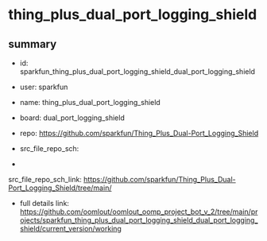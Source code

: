 # thing_plus_dual_port_logging_shield
 
## summary 
* id: sparkfun_thing_plus_dual_port_logging_shield_dual_port_logging_shield
* user: sparkfun
* name: thing_plus_dual_port_logging_shield
* board: dual_port_logging_shield
* repo: https://github.com/sparkfun/Thing_Plus_Dual-Port_Logging_Shield



* src_file_repo_sch: 
*
 src_file_repo_sch_link: https://github.com/sparkfun/Thing_Plus_Dual-Port_Logging_Shield/tree/main/
* full details link: https://github.com/oomlout/oomlout_oomp_project_bot_v_2/tree/main/projects/sparkfun_thing_plus_dual_port_logging_shield_dual_port_logging_shield/current_version/working  






